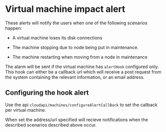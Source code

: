 # Virtual machine impact alert

These alerts will notify the users when one of the following scenarios happen:

- A virtual machine loses its disk connections

- The machine stopping due to node being put in maintenance.

- The machine restarting when moving from a node in maintenance

The alarm will be sent if the virtual machine has `alertHook` configured only. This hook can either be a callback url which will receive a post request from the system containing the relevant information, or an email address.

## Configuring the hook alert

Use the api `cloudapi/machines/configureAlertCallBack` to set the callback per virtual machine.

When set the address/url specified will recieve notifications when the described scenarios described above occur.
